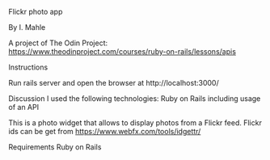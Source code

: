Flickr photo app

By I. Mahle

A project of The Odin Project: https://www.theodinproject.com/courses/ruby-on-rails/lessons/apis

Instructions

Run rails server and open the browser at http://localhost:3000/

Discussion
I used the following technologies: Ruby on Rails including usage of an API

This is a photo widget that allows to display photos from a Flickr feed.
Flickr ids can be get from https://www.webfx.com/tools/idgettr/

Requirements
Ruby on Rails
